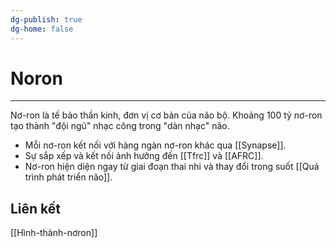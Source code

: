 ```yaml
---
dg-publish: true
dg-home: false
---
```

# Noron
---

Nơ-ron là tế bào thần kinh, đơn vị cơ bản của não bộ. Khoảng 100 tỷ nơ-ron tạo thành "đội ngũ" nhạc công trong "dàn nhạc" não.

- Mỗi nơ-ron kết nối với hàng ngàn nơ-ron khác qua [[Synapse]].
- Sự sắp xếp và kết nối ảnh hưởng đến [[Tfrc]] và [[AFRC]].
- Nơ-ron hiện diện ngay từ giai đoạn thai nhi và thay đổi trong suốt [[Quá trình phát triển não]].


## Liên kết
[[Hình-thành-nơron]] 